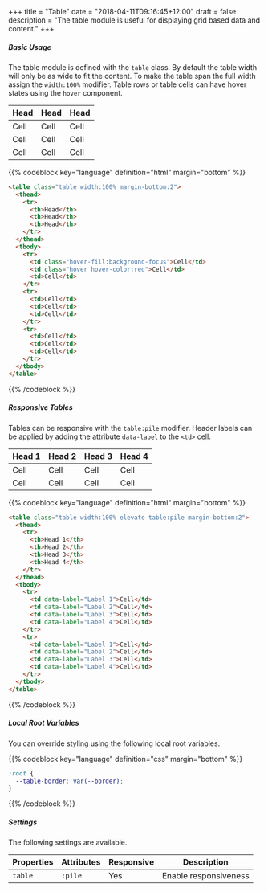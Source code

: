+++
title = "Table"
date = "2018-04-11T09:16:45+12:00"
draft = false
description = "The table module is useful for displaying grid based data and content."
+++

##### Basic Usage

The table module is defined with the `table` class. By default the table width will only be as wide to fit the content. To make the table span the full width assign the `width:100%` modifier. Table rows or table cells can have hover states using the `hover` component.

<table class="table width:100% margin-bottom:2">
  <thead>
    <tr>
      <th>Head</th>
      <th>Head</th>
      <th>Head</th>
    </tr>
  </thead>
  <tbody>
    <tr>
      <td class="hover-fill:background-focus">Cell</td>
      <td class="hover hover-color:red">Cell</td>
      <td>Cell</td>
    </tr>
    <tr>
      <td>Cell</td>
      <td>Cell</td>
      <td>Cell</td>
    </tr>
    <tr>
      <td>Cell</td>
      <td>Cell</td>
      <td>Cell</td>
    </tr>
  </tbody>
</table>


{{% codeblock key="language" definition="html" margin="bottom" %}}
```html
<table class="table width:100% margin-bottom:2">
  <thead>
    <tr>
      <th>Head</th>
      <th>Head</th>
      <th>Head</th>
    </tr>
  </thead>
  <tbody>
    <tr>
      <td class="hover-fill:background-focus">Cell</td>
      <td class="hover hover-color:red">Cell</td>
      <td>Cell</td>
    </tr>
    <tr>
      <td>Cell</td>
      <td>Cell</td>
      <td>Cell</td>
    </tr>
    <tr>
      <td>Cell</td>
      <td>Cell</td>
      <td>Cell</td>
    </tr>
  </tbody>
</table>
```
{{% /codeblock %}}

##### Responsive Tables

Tables can be responsive with the `table:pile` modifier. Header labels can be applied by adding the attribute `data-label` to the `<td>` cell.

<table class="table width:100% elevate table:pile margin-bottom:2">
  <thead>
    <tr>
      <th>Head 1</th>
      <th>Head 2</th>
      <th>Head 3</th>
      <th>Head 4</th>
    </tr>
  </thead>
  <tbody>
    <tr>
      <td data-label="Label 1">Cell</td>
      <td data-label="Label 2">Cell</td>
      <td data-label="Label 3">Cell</td>
      <td data-label="Label 4">Cell</td>
    </tr>
    <tr>
      <td data-label="Label 1">Cell</td>
      <td data-label="Label 2">Cell</td>
      <td data-label="Label 3">Cell</td>
      <td data-label="Label 4">Cell</td>
    </tr>
  </tbody>
</table>

{{% codeblock key="language" definition="html" margin="bottom" %}}
```html
<table class="table width:100% elevate table:pile margin-bottom:2">
  <thead>
    <tr>
      <th>Head 1</th>
      <th>Head 2</th>
      <th>Head 3</th>
      <th>Head 4</th>
    </tr>
  </thead>
  <tbody>
    <tr>
      <td data-label="Label 1">Cell</td>
      <td data-label="Label 2">Cell</td>
      <td data-label="Label 3">Cell</td>
      <td data-label="Label 4">Cell</td>
    </tr>
    <tr>
      <td data-label="Label 1">Cell</td>
      <td data-label="Label 2">Cell</td>
      <td data-label="Label 3">Cell</td>
      <td data-label="Label 4">Cell</td>
    </tr>
  </tbody>
</table>
```
{{% /codeblock %}}

##### Local Root Variables

You can override styling using the following local root variables.

{{% codeblock key="language" definition="css" margin="bottom" %}}
```css
:root {
  --table-border: var(--border);
}
```
{{% /codeblock %}}

##### Settings

The following settings are available.

<table class="table width:100% table:pile">
  <thead>
    <tr>
      <th>
        Properties
      </th>
      <th>
        Attributes
      </th>
      <th>
        Responsive
      </th>
      <th>
        Description
      </th>
    </tr>
  </thead>
  <tr>
    <td data-label="Properties">
      <code>table</code>
    </td>
    <td data-label="Attributes">
      <code>:pile</code>
    </td>
    <td data-label="Responsive">
      Yes
    </td>
    <td class="row:reverse">
      Enable responsiveness
    </td>
  </tr>
</table>
